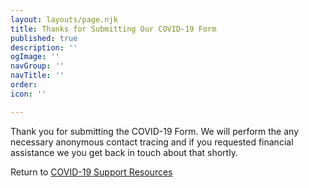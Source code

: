 ```yaml
---
layout: layouts/page.njk
title: Thanks for Submitting Our COVID-19 Form
published: true
description: ''
ogImage: ''
navGroup: ''
navTitle: ''
order: 
icon: ''

---
```


Thank you for submitting the COVID-19 Form. We will perform the any necessary anonymous contact tracing and if you requested financial assistance we you get back in touch about that shortly.

Return to [COVID-19 Support Resources](/covid-19-support-resources)